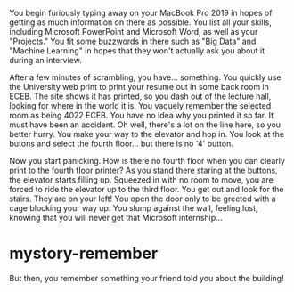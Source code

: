 You begin furiously typing away on your MacBook Pro 2019 in hopes of getting as much information on there as possible. You list all your skills, including Microsoft PowerPoint and Microsoft Word, as well as your "Projects." You fit some buzzwords in there such as "Big Data" and "Machine Learning" in hopes that they won't actually ask you about it during an interview.

After a few minutes of scrambling, you have... something. You quickly use the University web print to print your resume out in some back room in ECEB. The site shows it has printed, so you dash out of the lecture hall, looking for where in the world it is. You vaguely remember the selected room as being 4022 ECEB. You have no idea why you printed it so far. It must have been an accident. Oh well, there's a lot on the line here, so you better hurry. You make your way to the elevator and hop in. You look at the butons and select the fourth floor... but there is no '4' button. 

Now you start panicking. How is there no fourth floor when you can clearly print to the fourth floor printer? As you stand there staring at the buttons, the elevator starts filling up. Squeezed in with no room to move, you are forced to ride the elevator up to the third floor. You get out and look for the stairs. They are on your left! You open the door only to be greeted with a cage blocking your way up. You slump against the wall, feeling lost, knowing that you will never get that Microsoft internship...

# mystory-remember
But then, you remember something your friend told you about the building!